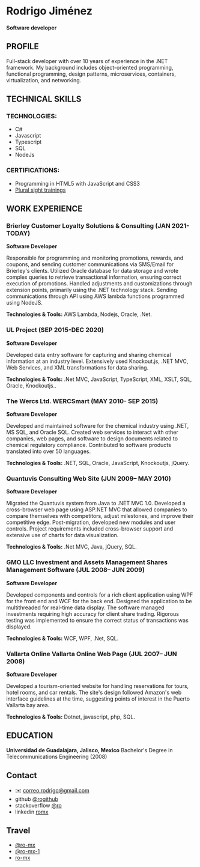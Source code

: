 
# Rodrigo Jiménez
**Software developer**

## PROFILE

Full-stack developer with over 10 years of experience in the .NET framework. My background includes object-oriented programming, functional programming, design patterns, microservices, containers, virtualization, and networking.

## TECHNICAL SKILLS

### TECHNOLOGIES:
* C#
* Javascript
* Typescript
* SQL
* NodeJs

### CERTIFICATIONS:
* Programming in HTML5 with JavaScript and CSS3
* [Plural sight trainings](https://app.pluralsight.com/profile/rodrigo-jimenez-16)

## WORK EXPERIENCE

### Brierley Customer Loyalty Solutions & Consulting (JAN 2021-TODAY)
**Software Developer**

Responsible for programming and monitoring promotions, rewards, and coupons, and sending customer communications via SMS/Email for Brierley's clients. Utilized Oracle database for data storage and wrote complex queries to retrieve transactional information, ensuring correct execution of promotions. Handled adjustments and customizations through extension points, primarily using the .NET technology stack. Sending communications through API using AWS lambda functions programmed using NodeJS.

**Technologies & Tools:** AWS Lambda, Nodejs, Oracle, .Net.

### UL Project (SEP 2015-DEC 2020)
**Software Developer**

Developed data entry software for capturing and sharing chemical information at an industry level. Extensively used Knockout.js, .NET MVC, Web Services, and XML transformations for data sharing.

**Technologies & Tools:** .Net MVC, JavaScript, TypeScript, XML, XSLT, SQL, Oracle, Knockoutjs..

### The Wercs Ltd. WERCSmart (MAY 2010- SEP 2015)
**Software Developer**

Developed and maintained software for the chemical industry using .NET, MS SQL, and Oracle SQL. Created web services to interact with other companies, web pages, and software to design documents related to chemical regulatory compliance. Contributed to software products translated into over 50 languages.

**Technologies & Tools:** .NET, SQL, Oracle, JavaScript, Knockoutjs, jQuery.

### Quantuvis Consulting Web Site (JUN 2009– MAY 2010)
**Software Developer**

Migrated the Quantuvis system from Java to .NET MVC 1.0. Developed a cross-browser web page using ASP.NET MVC that allowed companies to compare themselves with competitors, adjust milestones, and improve their competitive edge. Post-migration, developed new modules and user controls. Project requirements included cross-browser support and extensive use of charts for data visualization.

**Technologies & Tools:** .Net MVC, Java, jQuery, SQL.

### GMO LLC Investment and Assets Management Shares Management Software (JUL 2008– JUN 2009)
**Software Developer**

Developed components and controls for a rich client application using WPF for the front end and WCF for the back end. Designed the application to be multithreaded for real-time data display. The software managed investments requiring high accuracy for client share trading. Rigorous testing was implemented to ensure the correct status of transactions was displayed.

**Technologies & Tools:** WCF, WPF, .Net, SQL.

### Vallarta Online Vallarta Online Web Page (JUL 2007– JUN 2008)
**Software Developer**

Developed a tourism-oriented website for handling reservations for tours, hotel rooms, and car rentals. The site's design followed Amazon's web interface guidelines at the time, suggesting points of interest in the Puerto Vallarta bay area.

**Technologies & Tools:** Dotnet, javascript, php, SQL.

## EDUCATION

**Universidad de Guadalajara, Jalisco, Mexico** Bachelor's Degree in Telecommunications Engineering (2008)

## Contact
* ✉️ correo.rodrigo@gmail.com
* github [@rogithub](https://github.com/rogithub)
* stackoverflow [@ro](https://stackoverflow.com/users/146560/ro)
* linkedin [romx](https://www.linkedin.com/in/romx)

## Travel
* [@ro-mx](https://www.flickr.com/photos/ro-mx)
* [@ro-mx-1](https://www.flickr.com/photos/ro-mx-1)
* [ro-mx](https://500px.com/p/ro-mx)
